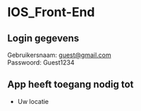 # IOS_Front-End

## Login gegevens

Gebruikersnaam: guest@gmail.com \
Passwoord: Guest1234

## App heeft toegang nodig tot

- Uw locatie
